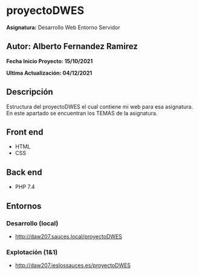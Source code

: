 # proyectoDWES
**Asignatura:** Desarrollo Web Entorno Servidor

## Autor: Alberto Fernandez Ramirez

**Fecha Inicio Proyecto: 15/10/2021**

**Ultima Actualización: 04/12/2021**

## Descripción 
Estructura del proyectoDWES el cual contiene mi web para esa asignatura.
En este apartado se encuentran los TEMAS de la asignatura.

## Front end
- HTML
- CSS

## Back end
- PHP 7.4

## Entornos
### Desarrollo (local)
-  http://daw207.sauces.local/proyectoDWES
### Explotación (1&1)
-  http://daw207.ieslossauces.es/proyectoDWES